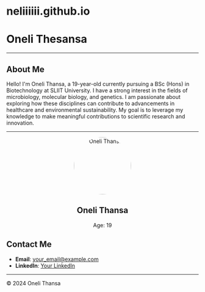 # neliiiiii.github.io
# Oneli Thesansa

---

## About Me
Hello! I'm Oneli Thansa, a 19-year-old currently pursuing a BSc (Hons) in Biotechnology at SLIIT University. I have a strong interest in the fields of microbiology, molecular biology, and genetics. I am passionate about exploring how these disciplines can contribute to advancements in healthcare and environmental sustainability. My goal is to leverage my knowledge to make meaningful contributions to scientific research and innovation.

---
<div style="text-align: center;">
    <img src="path_to_your_image.jpg" alt="Oneli Thansa" style="border-radius: 50%; width: 150px; height: 150px;">
    <h2>Oneli Thansa</h2>
    <p>Age: 19</p>
</div>


## Contact Me
- **Email**: your_email@example.com
- **LinkedIn**: [Your LinkedIn](your_linkedin_url)

---

© 2024 Oneli Thansa
